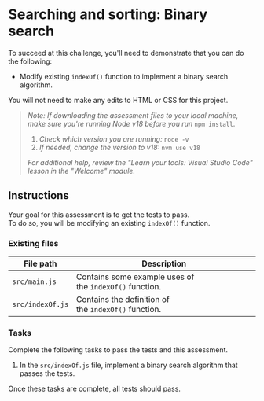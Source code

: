 # Searching and sorting: Binary search

To succeed at this challenge, you'll need to demonstrate that you can do the following:

- Modify existing `indexOf()` function to implement a binary search algorithm.

You will not need to make any edits to HTML or CSS for this project.

> *Note: If downloading the assessment files to your local machine, make sure you're running Node v18 before you run* `npm install`.
>
> 1.  *Check which version you are running:* `node -v`
> 2.  *If needed, change the version to v18:* `nvm use v18`
>
> _For additional help, review the "Learn your tools: Visual Studio Code" lesson in the "Welcome" module._

## Instructions

Your goal for this assessment is to get the tests to pass.\
To do so, you will be modifying an existing `indexOf()` function.

### Existing files

| File path        | Description                                             |
| ---------------- | ------------------------------------------------------- |
| `src/main.js`    | Contains some example uses of the `indexOf()` function. |
| `src/indexOf.js` | Contains the definition of the `indexOf()` function.    |

### Tasks

Complete the following tasks to pass the tests and this assessment.

1.  In the `src/indexOf.js` file, implement a binary search algorithm that passes the tests.

Once these tasks are complete, all tests should pass.
